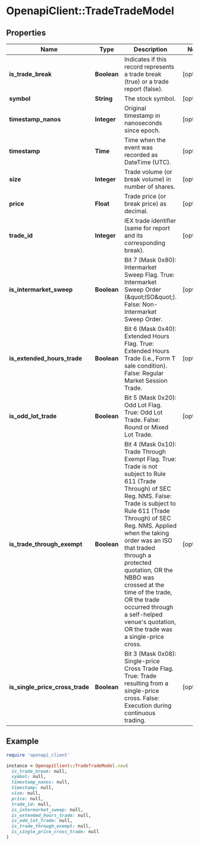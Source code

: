# OpenapiClient::TradeTradeModel

## Properties

| Name | Type | Description | Notes |
| ---- | ---- | ----------- | ----- |
| **is_trade_break** | **Boolean** | Indicates if this record represents a trade break (true) or a trade report (false). | [optional] |
| **symbol** | **String** | The stock symbol. | [optional] |
| **timestamp_nanos** | **Integer** | Original timestamp in nanoseconds since epoch. | [optional] |
| **timestamp** | **Time** | Time when the event was recorded as DateTime (UTC). | [optional] |
| **size** | **Integer** | Trade volume (or break volume) in number of shares. | [optional] |
| **price** | **Float** | Trade price (or break price) as decimal. | [optional] |
| **trade_id** | **Integer** | IEX trade identifier (same for report and its corresponding break). | [optional] |
| **is_intermarket_sweep** | **Boolean** | Bit 7 (Mask 0x80): Intermarket Sweep Flag. True: Intermarket Sweep Order (\&quot;ISO\&quot;). False: Non-Intermarket Sweep Order. | [optional] |
| **is_extended_hours_trade** | **Boolean** | Bit 6 (Mask 0x40): Extended Hours Flag. True: Extended Hours Trade (i.e., Form T sale condition). False: Regular Market Session Trade. | [optional] |
| **is_odd_lot_trade** | **Boolean** | Bit 5 (Mask 0x20): Odd Lot Flag. True: Odd Lot Trade. False: Round or Mixed Lot Trade. | [optional] |
| **is_trade_through_exempt** | **Boolean** | Bit 4 (Mask 0x10): Trade Through Exempt Flag. True: Trade is not subject to Rule 611 (Trade Through) of SEC Reg. NMS. False: Trade is subject to Rule 611 (Trade Through) of SEC Reg. NMS. Applied when the taking order was an ISO that traded through a protected quotation, OR the NBBO was crossed at the time of the trade, OR the trade occurred through a self-helped venue&#39;s quotation, OR the trade was a single-price cross. | [optional] |
| **is_single_price_cross_trade** | **Boolean** | Bit 3 (Mask 0x08): Single-price Cross Trade Flag. True: Trade resulting from a single-price cross. False: Execution during continuous trading. | [optional] |

## Example

```ruby
require 'openapi_client'

instance = OpenapiClient::TradeTradeModel.new(
  is_trade_break: null,
  symbol: null,
  timestamp_nanos: null,
  timestamp: null,
  size: null,
  price: null,
  trade_id: null,
  is_intermarket_sweep: null,
  is_extended_hours_trade: null,
  is_odd_lot_trade: null,
  is_trade_through_exempt: null,
  is_single_price_cross_trade: null
)
```

